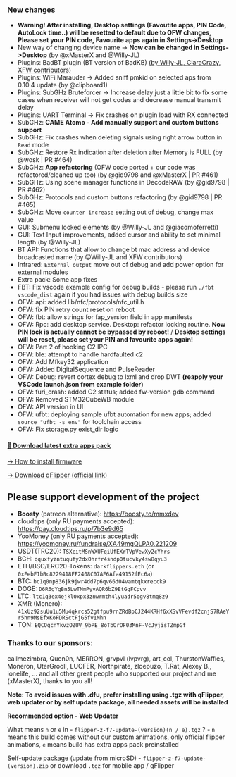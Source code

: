 ### New changes
* **Warning! After installing, Desktop settings (Favoutite apps, PIN Code, AutoLock time..) will be resetted to default due to OFW changes, Please set your PIN code, Favourite apps again in Settings->Desktop**
* New way of changing device name -> **Now can be changed in Settings->Desktop** (by @xMasterX and @Willy-JL)
* Plugins: BadBT plugin (BT version of BadKB) [(by Willy-JL, ClaraCrazy, XFW contributors)](https://github.com/ClaraCrazy/Flipper-Xtreme/tree/dev/applications/main/bad_kb)
* Plugins: WiFi Marauder -> Added sniff pmkid on selected aps from 0.10.4 update (by @clipboard1)
* Plugins: SubGHz Bruteforcer -> Increase delay just a little bit to fix some cases when receiver will not get codes and decrease manual transmit delay
* Plugins: UART Terminal -> Fix crashes on plugin load with RX connected
* SubGHz: **CAME Atomo - Add manually support and custom buttons support**
* SubGHz: Fix crashes when deleting signals using right arrow button in `Read` mode
* SubGHz: Restore Rx indication after deletion after Memory is FULL (by @wosk | PR #464)
* SubGHz: **App refactoring** (OFW code ported + our code was refactored/cleaned up too) (by @gid9798 and @xMasterX | PR #461)
* SubGHz: Using scene manager functions in DecodeRAW (by @gid9798 | PR #462)
* SubGHz: Protocols and custom buttons refactoring (by @gid9798 | PR #465)
* SubGHz: Move `counter increase` setting out of debug, change max value
* GUI: Submenu locked elements (by @Willy-JL and @giacomoferretti)
* GUI: Text Input improvements, added cursor and ability to set minimal length (by @Willy-JL)
* BT API: Functions that allow to change bt mac address and device broadcasted name (by @Willy-JL and XFW contributors)
* Infrared: `External output` move out of debug and add power option for external modules
* Extra pack: Some app fixes
* FBT: Fix vscode example config for debug builds - please run `./fbt vscode_dist` again if you had issues with debug builds size
* OFW: api: added lib/nfc/protocols/nfc_util.h
* OFW: fix PIN retry count reset on reboot 
* OFW: fbt: allow strings for fap_version field in app manifests
* OFW: Rpc: add desktop service. Desktop: refactor locking routine. **Now PIN lock is actually cannot be bypassed by reboot!** / **Desktop settings will be reset, please set your PIN and favourite apps again!**
* OFW: Part 2 of hooking C2 IPC
* OFW: ble: attempt to handle hardfaulted c2
* OFW: Add Mfkey32 application
* OFW: Added DigitalSequence and PulseReader
* OFW: Debug: revert cortex debug to lxml and drop DWT **(reapply your VSCode launch.json from example folder)**
* OFW: furi_crash: added C2 status; added fw-version gdb command
* OFW: Removed STM32CubeWB module
* OFW: API version in UI
* OFW: ufbt: deploying sample ufbt automation for new apps; added `source "ufbt -s env"` for toolchain access
* OFW: Fix storage.py exist_dir logic

#### [🎲 Download latest extra apps pack](https://github.com/xMasterX/all-the-plugins/archive/refs/heads/main.zip)

[-> How to install firmware](https://github.com/DarkFlippers/unleashed-firmware/blob/dev/documentation/HowToInstall.md)

[-> Download qFlipper (official link)](https://flipperzero.one/update)

## Please support development of the project
* **Boosty** (patreon alternative): https://boosty.to/mmxdev
* cloudtips (only RU payments accepted): https://pay.cloudtips.ru/p/7b3e9d65
* YooMoney (only RU payments accepted): https://yoomoney.ru/fundraise/XA49mgQLPA0.221209
* USDT(TRC20): `TSXcitMSnWXUFqiUfEXrTVpVewXy2cYhrs`
* BCH: `qquxfyzntuqufy2dx0hrfr4sndp0tucvky4sw8qyu3`
* ETH/BSC/ERC20-Tokens: `darkflippers.eth` (or `0xFebF1bBc8229418FF2408C07AF6Afa49152fEc6a`)
* BTC: `bc1q0np836jk9jwr4dd7p6qv66d04vamtqkxrecck9`
* DOGE: `D6R6gYgBn5LwTNmPyvAQR6bZ9EtGgFCpvv`
* LTC: `ltc1q3ex4ejkl0xpx3znwrmth4lyuadr5qgv8tmq8z9`
* XMR (Monero): `41xUz92suUu1u5Mu4qkrcs52gtfpu9rnZRdBpCJ244KRHf6xXSvVFevdf2cnjS7RAeYr5hn9MsEfxKoFDRSctFjG5fv1Mhn`
* TON: `EQCOqcnYkvzOZUV_9bPE_8oTbOrOF03MnF-VcJyjisTZmpGf`

### Thanks to our sponsors:
callmezimbra, Quen0n, MERRON, grvpvl (lvpvrg), art_col, ThurstonWaffles, Moneron, UterGrooll, LUCFER, Northpirate, zloepuzo, T.Rat, Alexey B., ionelife, ...
and all other great people who supported our project and me (xMasterX), thanks to you all!

**Note: To avoid issues with .dfu, prefer installing using .tgz with qFlipper, web updater or by self update package, all needed assets will be installed**

**Recommended option - Web Updater**

What means `n` or `e` in - `flipper-z-f7-update-(version)(n / e).tgz` ? - `n` means this build comes without our custom animations, only official flipper animations, 
`e` means build has extra apps pack preinstalled

Self-update package (update from microSD) - `flipper-z-f7-update-(version).zip` or download `.tgz` for mobile app / qFlipper


